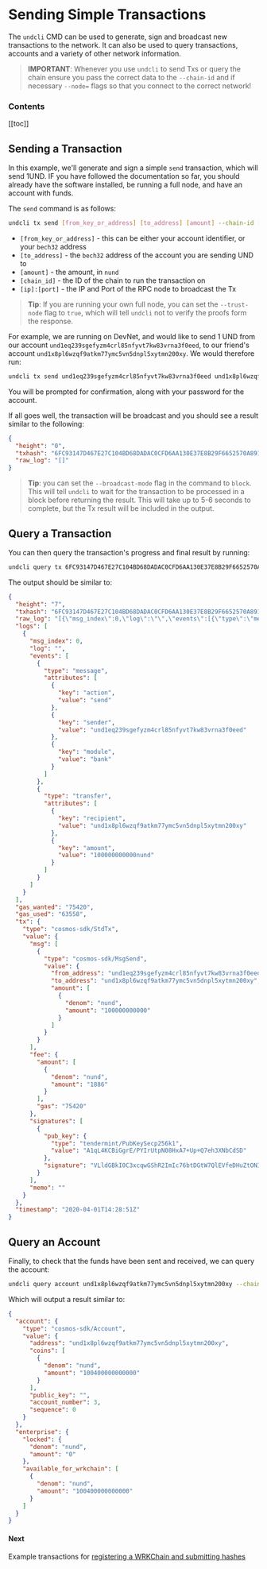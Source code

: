 # Sending Simple Transactions

The `undcli` CMD can be used to generate, sign and broadcast new transactions
to the network. It can also be used to query transactions, accounts and
a variety of other network information.

>**IMPORTANT**: Whenever you use `undcli` to send Txs or query the chain ensure you pass the correct data to the `--chain-id` and if necessary `--node=` flags so that you connect to the correct network!

### Contents

[[toc]]

## Sending a Transaction

In this example, we'll generate and sign a simple `send` transaction, which will
send 1UND. IF you have followed the documentation so far, you should already
have the software installed, be running a full node, and have an account
with funds.

The `send` command is as follows:

```bash
undcli tx send [from_key_or_address] [to_address] [amount] --chain-id [chain_id] --node=tcp://[ip]:[port] --gas=auto --gas-adjustment=1.5 --gas-prices=0.25nund --trust-node false
```

- `[from_key_or_address]` - this can be either your account identifier, or your `bech32` address
- `[to_address]` - the `bech32` address of the account you are sending UND to
- `[amount]` - the amount, in `nund`
- `[chain_id]` - the ID of the chain to run the transaction on
- `[ip]:[port]` - the IP and Port of the RPC node to broadcast the Tx

>**Tip**: If you are running your own full node, you can set the `--trust-node` flag to `true`, which will tell `undcli` not to verify the proofs form the response.

For example, we are running on DevNet, and would like to send 1 UND from
our account `und1eq239sgefyzm4crl85nfyvt7kw83vrna3f0eed`, to our friend's
account `und1x8pl6wzqf9atkm77ymc5vn5dnpl5xytmn200xy`. We would
therefore run:

```bash
undcli tx send und1eq239sgefyzm4crl85nfyvt7kw83vrna3f0eed und1x8pl6wzqf9atkm77ymc5vn5dnpl5xytmn200xy 1000000000nund --chain-id UND-Mainchain-DevNet --node=tcp://172.25.0.3:26661 --gas=auto --gas-adjustment=1.5 --gas-prices=0.25nund --trust-node=false
```

You will be prompted for confirmation, along with your password for the account.

If all goes well, the transaction will be broadcast and you should see a result
similar to the following:

```json
{
  "height": "0",
  "txhash": "6FC93147D467E27C104BD68DADAC0CFD6AA130E37E8B29F6652570A891E38F71",
  "raw_log": "[]"
}

```

>**Tip**: you can set the `--broadcast-mode` flag in the command to `block`. This will tell `undcli` to wait for the transaction to be processed in a block before returning the result. This will take up to 5-6 seconds to complete, but the Tx result will be included in the output.

## Query a Transaction

You can then query the transaction's progress and final result by running:

```bash
undcli query tx 6FC93147D467E27C104BD68DADAC0CFD6AA130E37E8B29F6652570A891E38F71 --chain-id UND-Mainchain-DevNet
```

The output should be similar to:

```json
{
  "height": "7",
  "txhash": "6FC93147D467E27C104BD68DADAC0CFD6AA130E37E8B29F6652570A891E38F71",
  "raw_log": "[{\"msg_index\":0,\"log\":\"\",\"events\":[{\"type\":\"message\",\"attributes\":[{\"key\":\"action\",\"value\":\"send\"},{\"key\":\"sender\",\"value\":\"und1eq239sgefyzm4crl85nfyvt7kw83vrna3f0eed\"},{\"key\":\"module\",\"value\":\"bank\"}]},{\"type\":\"transfer\",\"attributes\":[{\"key\":\"recipient\",\"value\":\"und1x8pl6wzqf9atkm77ymc5vn5dnpl5xytmn200xy\"},{\"key\":\"amount\",\"value\":\"100000000000nund\"}]}]}]",
  "logs": [
    {
      "msg_index": 0,
      "log": "",
      "events": [
        {
          "type": "message",
          "attributes": [
            {
              "key": "action",
              "value": "send"
            },
            {
              "key": "sender",
              "value": "und1eq239sgefyzm4crl85nfyvt7kw83vrna3f0eed"
            },
            {
              "key": "module",
              "value": "bank"
            }
          ]
        },
        {
          "type": "transfer",
          "attributes": [
            {
              "key": "recipient",
              "value": "und1x8pl6wzqf9atkm77ymc5vn5dnpl5xytmn200xy"
            },
            {
              "key": "amount",
              "value": "100000000000nund"
            }
          ]
        }
      ]
    }
  ],
  "gas_wanted": "75420",
  "gas_used": "63558",
  "tx": {
    "type": "cosmos-sdk/StdTx",
    "value": {
      "msg": [
        {
          "type": "cosmos-sdk/MsgSend",
          "value": {
            "from_address": "und1eq239sgefyzm4crl85nfyvt7kw83vrna3f0eed",
            "to_address": "und1x8pl6wzqf9atkm77ymc5vn5dnpl5xytmn200xy",
            "amount": [
              {
                "denom": "nund",
                "amount": "100000000000"
              }
            ]
          }
        }
      ],
      "fee": {
        "amount": [
          {
            "denom": "nund",
            "amount": "1886"
          }
        ],
        "gas": "75420"
      },
      "signatures": [
        {
          "pub_key": {
            "type": "tendermint/PubKeySecp256k1",
            "value": "A1qL4KCBiGgrE/PYIrUtpN08HxA7+Up+Q7eh3XNbCdSD"
          },
          "signature": "VLldGBkI0C3xcqwGShR2ImIc76btDGtW7QlEVfeDHuZtONIHDR5Ckf87wROazxqVw3rM35RvPgTyoj8VkVFV4w=="
        }
      ],
      "memo": ""
    }
  },
  "timestamp": "2020-04-01T14:28:51Z"
}

```

## Query an Account

Finally, to check that the funds have been sent and received, we can query the
account:

```bash
undcli query account und1x8pl6wzqf9atkm77ymc5vn5dnpl5xytmn200xy --chain-id UND-Mainchain-DevNet
```

Which will output a result similar to:

```json
{
  "account": {
    "type": "cosmos-sdk/Account",
    "value": {
      "address": "und1x8pl6wzqf9atkm77ymc5vn5dnpl5xytmn200xy",
      "coins": [
        {
          "denom": "nund",
          "amount": "100400000000000"
        }
      ],
      "public_key": "",
      "account_number": 3,
      "sequence": 0
    }
  },
  "enterprise": {
    "locked": {
      "denom": "nund",
      "amount": "0"
    },
    "available_for_wrkchain": [
      {
        "denom": "nund",
        "amount": "100400000000000"
      }
    ]
  }
}
```

#### Next

Example transactions for [registering a WRKChain and submitting hashes](wrkchain.md)
